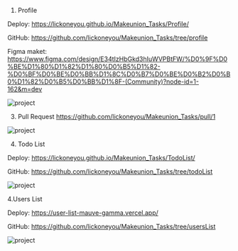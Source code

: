 1. Profile

Deploy: https://lickoneyou.github.io/Makeunion_Tasks/Profile/

GitHub: https://github.com/lickoneyou/Makeunion_Tasks/tree/profile

Figma maket: https://www.figma.com/design/E34tIzHbGkd3hIuWVPBtFW/%D0%9F%D0%BE%D1%80%D1%82%D1%80%D0%B5%D1%82-%D0%BF%D0%BE%D0%BB%D1%8C%D0%B7%D0%BE%D0%B2%D0%B0%D1%82%D0%B5%D0%BB%D1%8F-(Community)?node-id=1-162&m=dev

<img alt="project" src="https://private-user-images.githubusercontent.com/106067344/342807646-54bfd8dc-938c-41cd-a0b3-3849e8fcda4f.png?jwt=eyJhbGciOiJIUzI1NiIsInR5cCI6IkpXVCJ9.eyJpc3MiOiJnaXRodWIuY29tIiwiYXVkIjoicmF3LmdpdGh1YnVzZXJjb250ZW50LmNvbSIsImtleSI6ImtleTUiLCJleHAiOjE3MTkzMzI0MjgsIm5iZiI6MTcxOTMzMjEyOCwicGF0aCI6Ii8xMDYwNjczNDQvMzQyODA3NjQ2LTU0YmZkOGRjLTkzOGMtNDFjZC1hMGIzLTM4NDllOGZjZGE0Zi5wbmc_WC1BbXotQWxnb3JpdGhtPUFXUzQtSE1BQy1TSEEyNTYmWC1BbXotQ3JlZGVudGlhbD1BS0lBVkNPRFlMU0E1M1BRSzRaQSUyRjIwMjQwNjI1JTJGdXMtZWFzdC0xJTJGczMlMkZhd3M0X3JlcXVlc3QmWC1BbXotRGF0ZT0yMDI0MDYyNVQxNjE1MjhaJlgtQW16LUV4cGlyZXM9MzAwJlgtQW16LVNpZ25hdHVyZT1mMzBjN2U2MDViOGY2NjNlNDE2NzJlZDIxM2IzOGUwZDQ5YjY5NzIyMmZmNTQzMGI1YWEyM2IwYzBlNjRkYzEwJlgtQW16LVNpZ25lZEhlYWRlcnM9aG9zdCZhY3Rvcl9pZD0wJmtleV9pZD0wJnJlcG9faWQ9MCJ9.QXWhKCsHEfltFTISMRNWbKr9rxTbVnT4SQYvvTjEJjU">

3. Pull Request https://github.com/lickoneyou/Makeunion_Tasks/pull/1
<img alt="project" src="https://sun9-57.userapi.com/impg/kHQsLBJCWWAV8dFxW8lYulBWdCFU7H9PgYeraw/fvbeOgGd7RE.jpg?size=1823x1541&quality=95&sign=f69f82a8ff91ebaa23fa529ff7c22320&type=album">

4. Todo List

Deploy: https://lickoneyou.github.io/Makeunion_Tasks/TodoList/

GitHub: https://github.com/lickoneyou/Makeunion_Tasks/tree/todoList

<img alt="project" src="https://private-user-images.githubusercontent.com/106067344/342808263-2b989aab-15ba-4286-a8ad-73bd3a8c3a81.png?jwt=eyJhbGciOiJIUzI1NiIsInR5cCI6IkpXVCJ9.eyJpc3MiOiJnaXRodWIuY29tIiwiYXVkIjoicmF3LmdpdGh1YnVzZXJjb250ZW50LmNvbSIsImtleSI6ImtleTUiLCJleHAiOjE3MTkzMzI0MjgsIm5iZiI6MTcxOTMzMjEyOCwicGF0aCI6Ii8xMDYwNjczNDQvMzQyODA4MjYzLTJiOTg5YWFiLTE1YmEtNDI4Ni1hOGFkLTczYmQzYThjM2E4MS5wbmc_WC1BbXotQWxnb3JpdGhtPUFXUzQtSE1BQy1TSEEyNTYmWC1BbXotQ3JlZGVudGlhbD1BS0lBVkNPRFlMU0E1M1BRSzRaQSUyRjIwMjQwNjI1JTJGdXMtZWFzdC0xJTJGczMlMkZhd3M0X3JlcXVlc3QmWC1BbXotRGF0ZT0yMDI0MDYyNVQxNjE1MjhaJlgtQW16LUV4cGlyZXM9MzAwJlgtQW16LVNpZ25hdHVyZT05MWI1YWMwNDE1ZGM4ZjQwZjRjYmMxNjMyZWE3OTRjY2NhM2RlZDA1NzFhZDVmOTMwODdjNDlmYjZjMzU1ZGUzJlgtQW16LVNpZ25lZEhlYWRlcnM9aG9zdCZhY3Rvcl9pZD0wJmtleV9pZD0wJnJlcG9faWQ9MCJ9.cX8hefSvVAy-7-xMzBr0H8RztGduUsmnXzzOI5blQ2c">

4.Users List

Deploy: https://user-list-mauve-gamma.vercel.app/

GitHub: https://github.com/lickoneyou/Makeunion_Tasks/tree/usersList

<img alt="project" src="https://private-user-images.githubusercontent.com/106067344/342809333-c852da0c-1323-45ba-a522-f5e91acc0b69.png?jwt=eyJhbGciOiJIUzI1NiIsInR5cCI6IkpXVCJ9.eyJpc3MiOiJnaXRodWIuY29tIiwiYXVkIjoicmF3LmdpdGh1YnVzZXJjb250ZW50LmNvbSIsImtleSI6ImtleTUiLCJleHAiOjE3MTkzMzI0MjgsIm5iZiI6MTcxOTMzMjEyOCwicGF0aCI6Ii8xMDYwNjczNDQvMzQyODA5MzMzLWM4NTJkYTBjLTEzMjMtNDViYS1hNTIyLWY1ZTkxYWNjMGI2OS5wbmc_WC1BbXotQWxnb3JpdGhtPUFXUzQtSE1BQy1TSEEyNTYmWC1BbXotQ3JlZGVudGlhbD1BS0lBVkNPRFlMU0E1M1BRSzRaQSUyRjIwMjQwNjI1JTJGdXMtZWFzdC0xJTJGczMlMkZhd3M0X3JlcXVlc3QmWC1BbXotRGF0ZT0yMDI0MDYyNVQxNjE1MjhaJlgtQW16LUV4cGlyZXM9MzAwJlgtQW16LVNpZ25hdHVyZT0wZDIyZGZlYmUyNGY1NWU4YTliZWUzZmIxNTEwZGE1Yjg1YTgwYjQyZTgzOTI1OTNlZDcxZWFlN2EzZWNmM2RkJlgtQW16LVNpZ25lZEhlYWRlcnM9aG9zdCZhY3Rvcl9pZD0wJmtleV9pZD0wJnJlcG9faWQ9MCJ9.ga-HE5yNe5IJzQkJ1PYyxJDm8pm_NsE7vNdr_27AGjk">
